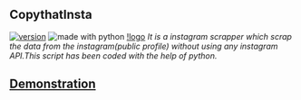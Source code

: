 ## CopythatInsta
[![version](https://img.shields.io/badge/version-1.0.1-red.svg)](https://github.com/vaibhavpareek/featsel/)
<img src="https://img.shields.io/badge/made%20with-python-blue.svg" alt="made with python">
[!logo](/logo/copyinsta.png)
*It is a instagram scrapper which scrap the data from the instagram(public profile) without using any instagram API.This script has been coded with the help of python.*

## [Demonstration](/logo/copyythat.mp4)
